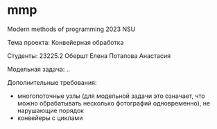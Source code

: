 # mmp
Modern methods of programming 2023 NSU

Тема проекта:
Конвейерная обработка

Студенты: 23225.2
Обершт Елена
Потапова Анастасия

Модельная задача:
..

Дополнительные требования:
- многопоточные узлы (для модельной задачи это означает, что можно обрабатывать несколько фотографий одновременно), не нарушающие порядок
- конвейеры с циклами
